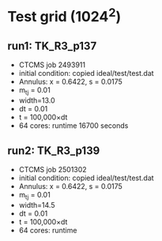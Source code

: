 # Test grid (1024<sup>2</sup>)

## run1: TK_R3_p137
* CTCMS job 2493911
* initial condition: copied ideal/test/test.dat
* Annulus: x = 0.6422, s = 0.0175
* m<sub>tj</sub> = 0.01
* width=13.0
* dt = 0.01
* t = 100,000&times;dt
* 64 cores: runtime 16700 seconds

## run2: TK_R3_p139
* CTCMS job 2501302
* initial condition: copied ideal/test/test.dat
* Annulus: x = 0.6422, s = 0.0175
* m<sub>tj</sub> = 0.01
* width=14.5
* dt = 0.01
* t = 100,000&times;dt
* 64 cores: runtime
	

